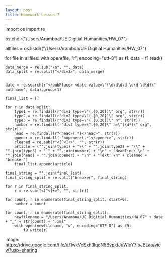 ```yaml
---
layout: post
title: Homework Lesson 7
---
```



import os
import re

os.chdir("/Users/Aramboa/UE Digitial Humanities/HW_07")

allfiles = os.listdir("/Users/Aramboa/UE Digitial Humanities/HW_07")

for file in allfiles:
    with open(file, "r", encoding="utf-8") as f1:
        data = f1.read()

    data_merge = re.sub("\n", "", data)
    data_split = re.split("</div3>", data_merge)


    date = re.search(r"</pubPlace> <date value=\"(\d\d\d\d-\d\d-\d\d)\" authname", data).group(1)

    final_list = []

    for r in data_split:
        type1 = re.findall(r"div1 type=\"(.{0,20})\" org", str(r))
        type2 = re.findall(r"div2 type=\"(.{0,20})\" org", str(r))
        type3 = re.findall(r"div3 type=\"(.{0,20})\" n", str(r))
        number = re.findall(r"div3 type=\".{0,20}\" n=\"(\d*)\" org", str(r))
        head = re.findall(r"<head>(.*)</head>", str(r))
        opener = re.findall(r"<opener>(.*)</opener>", str(r))
        cleaned = re.sub(r"<[^<]+>", "", str(r))
        article = ("".join(type1) + "\\" + "".join(type2) + "\\" + "".join(type3) + " " + "".join(number) + "\n" + "Headline: \n" + "".join(head) + "".join(opener) + "\n" + "Text: \n" + cleaned + "breaker")
        final_list.append(article)

    final_string = "".join(final_list)
    final_string_split = re.split("breaker", final_string)

    for r in final_string_split:
        r = re.sub("<[^<]+>", "", str(r))

    for count, r in enumerate(final_string_split, start=0):
        number = count

    for count, r in enumerate(final_string_split):
        newfilename = "/Users/Aramboa/UE Digitial Humanities/HW_07" + date + "_" + str(count) + ".xml"
        with open(newfilename, "w", encoding="UTF-8") as f9:
            f9.write(r)
            
image: https://drive.google.com/file/d/1wkVcSxh3lqdN5BvpktJuWloY7lbJBLaa/view?usp=sharing
